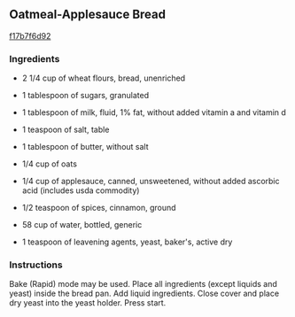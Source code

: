 ## Oatmeal-Applesauce Bread

[f17b7f6d92](https://recipeland.com/recipe/v/oatmeal-applesauce-bread-34439)

### Ingredients

 - 2 1/4 cup of wheat flours, bread, unenriched

 - 1 tablespoon of sugars, granulated

 - 1 tablespoon of milk, fluid, 1% fat, without added vitamin a and vitamin d

 - 1 teaspoon of salt, table

 - 1 tablespoon of butter, without salt

 - 1/4 cup of oats

 - 1/4 cup of applesauce, canned, unsweetened, without added ascorbic acid (includes usda commodity)

 - 1/2 teaspoon of spices, cinnamon, ground

 - 58 cup of water, bottled, generic

 - 1 teaspoon of leavening agents, yeast, baker's, active dry

### Instructions

Bake (Rapid) mode may be used. Place all ingredients (except liquids and yeast) inside the bread pan. Add liquid ingredients. Close cover and place dry yeast into the yeast holder. Press start.